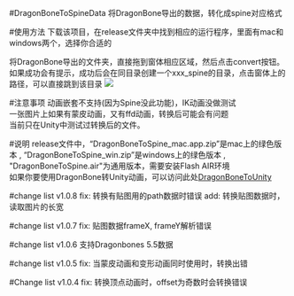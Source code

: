 #DragonBoneToSpineData
将DragonBone导出的数据，转化成spine对应格式

#使用方法
下载该项目，在release文件夹中找到相应的运行程序，里面有mac和windows两个，选择你合适的

将DragonBone导出的文件夹，直接拖到窗体相应区域，然后点击convert按钮。如果成功会有提示，成功后会在同目录创建一个xxx_spine的目录，点击窗体上的路径，可以直接跳到该目录
![](http://git.oschina.net/uploads/images/2016/0828/210846_550b085d_12360.jpeg "")

#注意事项
动画嵌套不支持(因为Spine没此功能)，IK动画没做测试<br/>
一张图片上如果有蒙皮动画，又有ffd动画，转换后可能会有问题<br/>
当前只在Unity中测试过转换后的文件。

#说明
release文件中，“DragonBoneToSpine_mac.app.zip”是mac上的绿色版本 ,  “DragonBoneToSpine_win.zip”是windows上的绿色版本 , "DragonBoneToSpine.air"为通用版本，需要安装Flash AIR环境<br/>
如果你要使用DragonBone转Unity动画，可以访问此处[DragonBoneToUnity](http://git.oschina.net/bingheliefeng/DragonBone_Unity)

#change list v1.0.8
fix: 转换有贴图用的path数据时错误
add: 转换贴图数据时，读取图片的长宽

#change list v1.0.7
fix: 贴图数据frameX, frameY解析错误

#change list v1.0.6
支持Dragonbones 5.5数据

#change list v1.0.5
fix: 当蒙皮动画和变形动画同时使用时，转换出错

#Change list v1.0.4
fix: 转换顶点动画时，offset为奇数时会转换错误
